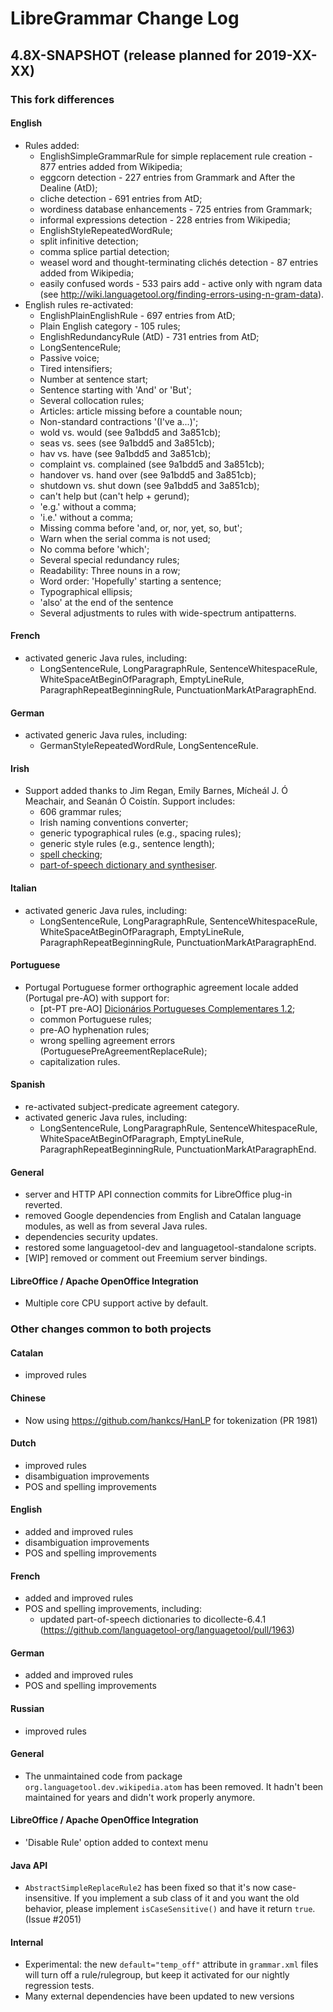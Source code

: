 # LibreGrammar Change Log

## 4.8X-SNAPSHOT (release planned for 2019-XX-XX)

### This fork differences

#### English
  * Rules added:
     - EnglishSimpleGrammarRule for simple replacement rule creation - 877 entries added from Wikipedia;
     - eggcorn detection - 227 entries from Grammark and After the Dealine (AtD);
     - cliche detection - 691 entries from AtD;
     - wordiness database enhancements - 725 entries from Grammark;
     - informal expressions detection - 228 entries from Wikipedia;
     - EnglishStyleRepeatedWordRule;
     - split infinitive detection;
     - comma splice partial detection;
     - weasel word and thought-terminating clichés detection - 87 entries added from Wikipedia;
     - easily confused words - 533 pairs add - active only with
    ngram data (see http://wiki.languagetool.org/finding-errors-using-n-gram-data).
  * English rules re-activated:
     - EnglishPlainEnglishRule - 697 entries from AtD;
     - Plain English category - 105 rules;
     - EnglishRedundancyRule (AtD) - 731 entries from AtD;
     - LongSentenceRule;
     - Passive voice;
     - Tired intensifiers;
     - Number at sentence start;
     - Sentence starting with 'And' or 'But';
     - Several collocation rules;
     - Articles: article missing before a countable noun;
     - Non-standard contractions '(I've a...)';
     - wold vs. would (see 9a1bdd5 and 3a851cb);
     - seas vs. sees (see 9a1bdd5 and 3a851cb);
     - hav vs. have (see 9a1bdd5 and 3a851cb);
     - complaint vs. complained (see 9a1bdd5 and 3a851cb);
     - handover vs. hand over (see 9a1bdd5 and 3a851cb);
     - shutdown vs. shut down (see 9a1bdd5 and 3a851cb);
     - can't help but (can't help + gerund);
     - 'e.g.' without a comma;
     - 'i.e.' without a comma;
     - Missing comma before 'and, or, nor, yet, so, but';
     - Warn when the serial comma is not used;
     - No comma before 'which';
     - Several special redundancy rules;
     - Readability: Three nouns in a row;
     - Word order: 'Hopefully' starting a sentence;
     - Typographical ellipsis;
     - 'also' at the end of the sentence
     - Several adjustments to rules with wide-spectrum antipatterns.

#### French
  * activated generic Java rules, including:
     - LongSentenceRule, LongParagraphRule, SentenceWhitespaceRule, WhiteSpaceAtBeginOfParagraph, EmptyLineRule, ParagraphRepeatBeginningRule, PunctuationMarkAtParagraphEnd.

#### German
  * activated generic Java rules, including:
     - GermanStyleRepeatedWordRule, LongSentenceRule.

#### Irish
  * Support added thanks to Jim Regan, Emily Barnes, Mícheál J. Ó Meachair, 
  and Seanán Ó Coistín. Support includes:
     - 606 grammar rules;
     - Irish naming conventions converter;
     - generic typographical rules (e.g., spacing rules);
     - generic style rules (e.g., sentence length);
     - [spell checking](https://github.com/jimregan/languagetool-ga-dicts);
     - [part-of-speech dictionary and synthesiser](https://github.com/jimregan/languagetool-ga-dicts).

#### Italian
  * activated generic Java rules, including:
     - LongSentenceRule, LongParagraphRule, SentenceWhitespaceRule, WhiteSpaceAtBeginOfParagraph, EmptyLineRule, ParagraphRepeatBeginningRule, PunctuationMarkAtParagraphEnd.

#### Portuguese
  * Portugal Portuguese former orthographic agreement locale added (Portugal 
  pre-AO) with support for:
     - [pt-PT pre-AO] [Dicionários Portugueses Complementares 1.2](https://github.com/TiagoSantos81/PortugueseLibreOfficeExtension);
     - common Portuguese rules;
     - pre-AO hyphenation rules;
     - wrong spelling agreement errors (PortuguesePreAgreementReplaceRule);
     - capitalization rules.

#### Spanish
  * re-activated subject-predicate agreement category.
  * activated generic Java rules, including:
     - LongSentenceRule, LongParagraphRule, SentenceWhitespaceRule, WhiteSpaceAtBeginOfParagraph, EmptyLineRule, ParagraphRepeatBeginningRule, PunctuationMarkAtParagraphEnd.

#### General
  * server and HTTP API connection commits for LibreOffice plug-in reverted.
  * removed Google dependencies from English and Catalan language modules, as well as from several Java rules.
  * dependencies security updates.
  * restored some languagetool-dev and languagetool-standalone scripts.
  * [WIP] removed or comment out Freemium server bindings.

#### LibreOffice / Apache OpenOffice Integration
 * Multiple core CPU support active by default.

### Other changes common to both projects

#### Catalan
  * improved rules

#### Chinese
  * Now using https://github.com/hankcs/HanLP for tokenization (PR 1981)

#### Dutch
  * improved rules
  * disambiguation improvements
  * POS and spelling improvements

#### English
  * added and improved rules
  * disambiguation improvements
  * POS and spelling improvements

#### French
  * added and improved rules
  * POS and spelling improvements, including:
    - updated part-of-speech dictionaries to dicollecte-6.4.1
    (https://github.com/languagetool-org/languagetool/pull/1963)

#### German
  * added and improved rules
  * POS and spelling improvements

#### Russian
  * improved rules

#### General
  * The unmaintained code from package `org.languagetool.dev.wikipedia.atom`
    has been removed. It hadn't been maintained for years and didn't work properly
    anymore.

#### LibreOffice / Apache OpenOffice Integration
 * 'Disable Rule' option added to context menu 
 
#### Java API
  * `AbstractSimpleReplaceRule2` has been fixed so that it's now case-insensitive.
    If you implement a sub class of it and you want the old behavior, please implement
    `isCaseSensitive()` and have it return `true`. (Issue #2051)
    
#### Internal
  * Experimental: the new `default="temp_off"` attribute in `grammar.xml` files will
    turn off a rule/rulegroup, but keep it activated for our nightly regression tests.
  * Many external dependencies have been updated to new versions

